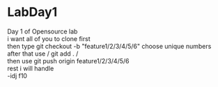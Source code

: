 # LabDay1
Day 1 of Opensource lab<br>
i want all of you to clone first <br>
then type git checkout -b "feature1/2/3/4/5/6" choose unique numbers<br>
after that use / git add .  /<br>
then use git push origin feature1/2/3/4/5/6 <br>
rest i will handle<br>
-idj
f10
